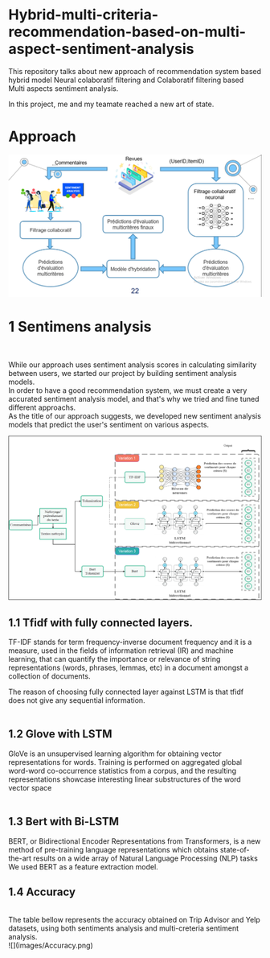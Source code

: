 # Hybrid-multi-criteria-recommendation-based-on-multi-aspect-sentiment-analysis

This repository talks about new approach of recommendation system based hybrid model Neural colaboratif filtering and Colaboratif filtering based Multi aspects sentiment analysis.

In this project, me and my teamate reached a new art of state.

<h1>Approach</h1>

![](images/approach_sent.png)


<h1>1 Sentimens analysis</h1> <br>

While our approach uses sentiment analysis scores in calculating similarity between users, we started our project by building sentiment analysis models.<br>
In order to have a good recommendation system, we must create a very accurated sentiment analysis model, and that's why we tried and fine tuned different approachs.<br>
As the title of our approach suggests, we developed new sentiment analysis models that predict the user's sentiment on various aspects.

![](images/approach.png)
<br>


<h2>1.1   Tfidf with fully connected layers. </h2>
TF-IDF stands for term frequency-inverse document frequency and it is a measure, used in the fields of information retrieval (IR) and machine learning, that can quantify the importance or relevance of string representations (words, phrases, lemmas, etc) in a document amongst a collection of documents.

The reason of choosing fully connected layer against LSTM is that tfidf does not give any sequential information.<br><br>

<h2>1.2 Glove with LSTM </h2>

GloVe is an unsupervised learning algorithm for obtaining vector representations for words. Training is performed on aggregated global word-word co-occurrence statistics from a corpus, and the resulting representations showcase interesting linear substructures of the word vector space<br><br>

<h2>1.3  Bert with Bi-LSTM </h2>

BERT, or Bidirectional Encoder Representations from Transformers, is a new method of pre-training language representations which obtains state-of-the-art results on a wide array of Natural Language Processing (NLP) tasks<br>
We used BERT as a feature extraction model.<br>



<h2>1.4 Accuracy </h2> <br>
The table bellow represents the accuracy obtained on Trip Advisor and Yelp datasets, using both sentiments analysis and multi-creteria sentiment analysis.<br>
![](images/Accuracy.png)
<br>
